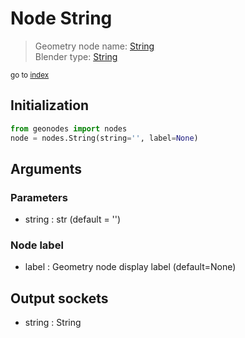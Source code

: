 
# Node String

> Geometry node name: [String](https://docs.blender.org/manual/en/latest/modeling/geometry_nodes/input/string.html)<br>
  Blender type: [String](https://docs.blender.org/api/current/bpy.types.FunctionNodeInputString.html)
  
<sub>go to [index](/docs/index.md)</sub>

Initialization
--------------

```python
from geonodes import nodes
node = nodes.String(string='', label=None)
```



## Arguments


### Parameters

- string : str (default = '')

### Node label

- label : Geometry node display label (default=None)

## Output sockets

- string : String
